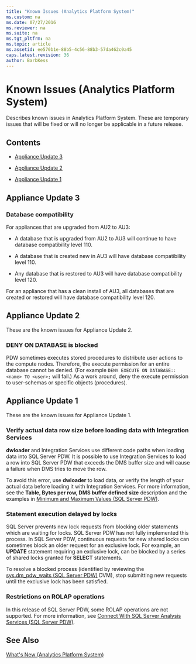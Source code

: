 ```yaml
---
title: "Known Issues (Analytics Platform System)"
ms.custom: na
ms.date: 07/27/2016
ms.reviewer: na
ms.suite: na
ms.tgt_pltfrm: na
ms.topic: article
ms.assetid: ee570b1e-88b5-4c56-88b3-57da462c0a45
caps.latest.revision: 36
author: BarbKess
---
```

# Known Issues (Analytics Platform System)
Describes known issues in Analytics Platform System. These are temporary issues that will be fixed or will no longer be applicable in a future release.  
  
## Contents  
  
-   [Appliance Update 3](#au3)  
  
-   [Appliance Update 2](#au2)  
  
-   [Appliance Update 1](#au1)  
  
## <a name="au3"></a>Appliance Update 3  
  
### Database compatibility  
For appliances that are upgraded from AU2 to AU3:  
  
-   A database that is upgraded from AU2 to AU3 will continue to have database compatibility level 110.  
  
-   A database that is created new in AU3 will have database compatibility level 110.  
  
-   Any database that is restored to AU3 will have database compatibility level 120.  
  
For an appliance that has a clean install of AU3, all databases that are created or restored will have database compatibility level 120.  
  
## <a name="au2"></a>Appliance Update 2  
These are the known issues for Appliance Update 2.  
  
### DENY ON DATABASE is blocked  
PDW sometimes executes stored procedures to distribute user actions to the compute nodes. Therefore, the execute permission for an entire database cannot be denied. (For example `DENY EXECUTE ON DATABASE::<name> TO <user>;` will fail.) As a work around, deny the execute permission to user-schemas or specific objects (procedures).  
  
## <a name="au1"></a>Appliance Update 1  
These are the known issues for Appliance Update 1.  
  
### Verify actual data row size before loading data with Integration Services  
**dwloader** and Integration Services use different code paths when loading data into SQL Server PDW. It is possible to use Integration Services to load a row into SQL Server PDW that exceeds the DMS buffer size and will cause a failure when DMS tries to move the row.  
  
To avoid this error, use **dwloader** to load data, or verify the length of your actual data before loading it with Integration Services. For more information, see the **Table, Bytes per row, DMS buffer defined size** description and the examples in [Minimum and Maximum Values &#40;SQL Server PDW&#41;](../sqlpdw/minimum-and-maximum-values-sql-server-pdw.md).  
  
### Statement execution delayed by locks  
SQL Server prevents new lock requests from blocking older statements which are waiting for locks. SQL Server PDW has not fully implemented this process. In SQL Server PDW, continuous requests for new shared locks can sometimes block an older request for an exclusive lock. For example, an **UPDATE** statement requiring an exclusive lock, can be blocked by a series of shared locks granted for **SELECT** statements.  
  
To resolve a blocked process (identified by reviewing the [sys.dm_pdw_waits &#40;SQL Server PDW&#41;](../sqlpdw/sys-dm-pdw-waits-sql-server-pdw.md) DVM), stop submitting new requests until the exclusive lock has been satisfied.  
  
### Restrictions on ROLAP operations  
In this release of SQL Server PDW, some ROLAP operations are not supported. For more information, see [Connect With SQL Server Analysis Services &#40;SQL Server PDW&#41;](../sqlpdw/connect-with-sql-server-analysis-services-sql-server-pdw.md).  
  
## See Also  
[What's New &#40;Analytics Platform System&#41;](../about/what-s-new-analytics-platform-system.md)  
  

